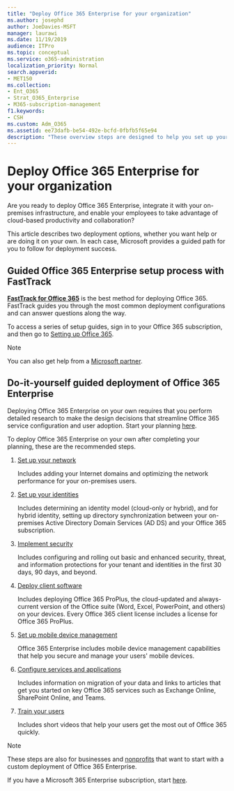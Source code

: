 ```yaml
---
title: "Deploy Office 365 Enterprise for your organization"
ms.author: josephd
author: JoeDavies-MSFT
manager: laurawi
ms.date: 11/19/2019
audience: ITPro
ms.topic: conceptual
ms.service: o365-administration
localization_priority: Normal
search.appverid:
- MET150
ms.collection:
- Ent_O365
- Strat_O365_Enterprise
- M365-subscription-management
f1.keywords:
- CSH
ms.custom: Adm_O365
ms.assetid: ee73dafb-be54-492e-bcfd-0fbfb5f65e94
description: "These overview steps are designed to help you set up your network, create your identities, deploy Office 365 ProPlus, migrate your data, and help the people in your organization begin using Office 365."
---
```


# Deploy Office 365 Enterprise for your organization

Are you ready to deploy Office 365 Enterprise, integrate it with your on-premises infrastructure, and enable your employees to take advantage of cloud-based productivity and collaboration?

This article describes two deployment options, whether you want help or are doing it on your own. In each case, Microsoft provides a guided path for you to follow for deployment success.

## Guided Office 365 Enterprise setup process with FastTrack

**[FastTrack for Office 365](https://docs.microsoft.com/fasttrack/O365-fasttrack-benefit-for-office-365)** is the best method for deploying Office 365. FastTrack guides you through the most common deployment configurations and can answer questions along the way. 

To access a series of setup guides, sign in to your Office 365 subscription, and then go to [Setting up Office 365](https://aka.ms/o365fasttrack).

>[!Note]
>You can also get help from a [Microsoft partner](https://www.microsoft.com/solution-providers/home).
>

## Do-it-yourself guided deployment of Office 365 Enterprise

Deploying Office 365 Enterprise on your own requires that you perform detailed research to make the design decisions that streamline Office 365 service configuration and user adoption. Start your planning [here](get-your-organization-ready-for-office-365.md).

To deploy Office 365 Enterprise on your own after completing your planning, these are the recommended steps.

1. [Set up your network](set-up-network-for-office-365.md)

   Includes adding your Internet domains and optimizing the network performance for your on-premises users.
 
2. [Set up your identities](protect-your-global-administrator-accounts.md)

   Includes determining an identity model (cloud-only or hybrid), and for hybrid identity, setting up directory synchronization between your on-premises Active Directory Domain Services (AD DS) and your Office 365 subscription.

3. [Implement security](https://docs.microsoft.com/office365/securitycompliance/security-roadmap)

   Includes configuring and rolling out basic and enhanced security, threat, and information protections for your tenant and identities in the first 30 days, 90 days, and beyond.
 
4. [Deploy client software](https://docs.microsoft.com/DeployOffice/deployment-guide-for-microsoft-365-apps)

   Includes deploying Office 365 ProPlus, the cloud-updated and always-current version of the Office suite (Word, Excel, PowerPoint, and others) on your devices. Every Office 365 client license includes a license for Office 365 ProPlus.
 
5. [Set up mobile device management](https://support.office.com/article/set-up-mobile-device-management-mdm-in-office-365-dd892318-bc44-4eb1-af00-9db5430be3cd)

   Office 365 Enterprise includes mobile device management capabilities that help you secure and manage your users' mobile devices.
 
6. [Configure services and applications](configure-services-and-applications.md)

   Includes information on migration of your data and links to articles that get you started on key Office 365 services such as Exchange Online, SharePoint Online, and Teams.
 
7. [Train your users](https://docs.microsoft.com/office365/admin/admin-overview/get-started-with-office-365#training-resources-for-your-users)

   Includes short videos that help your users get the most out of Office 365 quickly.
 

>[!Note]
>These steps are also for businesses and [nonprofits](https://go.microsoft.com/fwlink/?LinkId=627221) that want to start with a custom deployment of Office 365 Enterprise. 
>

If you have a Microsoft 365 Enterprise subscription, start [here](https://docs.microsoft.com/microsoft-365/enterprise/deploy-microsoft-365-enterprise).
